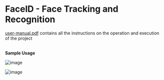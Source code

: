 # FaceID - Face Tracking and Recognition

[user-manual.pdf](user-manual.pdf) contains all the instructions on the operation and execution of the project

</br><b>Sample Usage</b></br>

![image](https://github.com/user-attachments/assets/e8483a2e-0b9d-486a-87b5-073563fe6463)

![image](https://github.com/user-attachments/assets/854bb7bc-abe2-4fd5-84e7-a110e14898bb)

